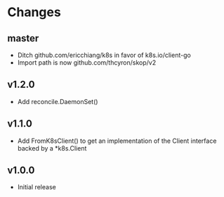 # Changes

## master

- Ditch github.com/ericchiang/k8s in favor of k8s.io/client-go
- Import path is now github.com/thcyron/skop/v2

## v1.2.0

- Add reconcile.DaemonSet()

## v1.1.0

- Add FromK8sClient() to get an implementation of the Client interface backed
  by a *k8s.Client

## v1.0.0

- Initial release
